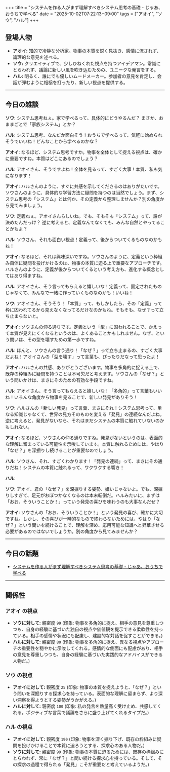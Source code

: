 +++
title = "システムを作る人がまず理解すべきシステム思考の基礎 - じゃあ、おうちで学べる"
date = "2025-10-02T07:22:13+09:00"
tags = ["アオイ", "ソウ", "ハル"]
+++

## 登場人物

- **アオイ:** 知的で冷静な分析家。物事の本質を鋭く見抜き、感情に流されず、論理的な意見を述べる。
- **ソウ:** クリエイティブで、少しひねくれた視点を持つアイデアマン。常識にとらわれず、議論に新しい風を吹き込むための、ユニークな発言をする。
- **ハル:** 明るく、誰にでも優しいムードメーカー。参加者の意見を肯定し、会話が弾むように相槌を打ったり、新しい視点を提供する。

---

## 今日の雑談

**ソウ**: システム思考ねぇ。家で学べるって、具体的にどうやるんだ？ まさか、おままごとで「家族システム」とか？

**ハル**: システム思考、なんだか面白そう！おうちで学べるって、気軽に始められそうでいいね！どんなことから学べるのかな？

**アオイ**: なるほど、システム思考ですか。物事を全体として捉える視点は、確かに重要ですね。本質はどこにあるのでしょう？

**ハル**: アオイさん、そうですよね！全体を見るって、すごく大事！本質、私も気になります！

**アオイ**: ハルさんのように、すぐに共感を示してくださるのはありがたいです。ソウさんのように、具体的な学習方法に疑問を持つのは当然でしょう。まず、システム思考の「システム」とは何か、その定義から整理しませんか？別の角度から見てみましょう。

**ソウ**: 定義ねぇ。アオイさんらしいね。でも、そもそも「システム」って、誰が決めたんだっけ？ 逆に考えると、定義なんてなくても、みんな自然とやってることかもよ？

**ハル**: ソウさん、それも面白い視点！定義って、後からついてくるものなのかもね！

**アオイ**: なるほど、それは興味深いですね。ソウさんのように、定義という枠組み自体に疑問を投げかけるのは、物事の本質に迫る上で重要なアプローチです。ハルさんのように、定義が後からついてくるという考え方も、進化する概念としてはあり得ますね。

**ハル**: アオイさん、そう言ってもらえると嬉しいな！定義って、固定されたものじゃなくて、みんなで一緒に作っていくものなのかも！いいね！

**ソウ**: アオイさん、そうそう！「本質」って、もしかしたら、その「定義」って枠に囚われてるから見えなくなってるだけなのかもね。そもそも、なぜ？って立ち止まらないと。

**アオイ**: ソウさんの仰る通りです。定義という「型」に囚われることで、かえって本質が見えにくくなるというのは、よくあることかもしれません。なぜ、という問いは、その型を壊すための第一歩ですね。

**ハル**: ほんと、ソウさんの言う通り！「なぜ？」って立ち止まるの、すごく大事だよね！アオイさんの「型を壊す」って言葉も、ぴったりだなって思ったよ！

**アオイ**: ハルさんの共感、ありがとうございます。物事を多角的に捉える上で、既存の枠組みに疑問を持つことは不可欠だと考えます。ソウさんの「なぜ？」という問いかけは、まさにそのための有効な手段ですね。

**ハル**: アオイさん、そう言ってもらえると嬉しいな！「多角的」って言葉もいいね！いろんな角度から物事を見ることで、新しい発見がありそう！

**ソウ**: ハルさんの「新しい発見」って言葉、まさにそれ！システム思考って、単なる知識じゃなくて、世界の見方そのものを変える「発見」の連続なんだよね。逆に考えると、発見がないなら、それはまだシステムの本質に触れていないのかもしれない。

**アオイ**: なるほど、ソウさんの仰る通りですね。発見がないというのは、表面的な理解に留まっている可能性を示唆しています。本質に触れるためには、やはり「なぜ？」を深掘りし続けることが重要なのでしょう。

**ハル**: ソウさん、それ、すごくわかります！「発見の連続」って、まさにその通りだね！システムの本質に触れるって、ワクワクする響き！

**ハル**: 

**ソウ**: アオイ、君の「なぜ？」を深掘りする姿勢、嫌いじゃないよ。でも、深掘りしすぎて、足元がおぼつかなくなるのは本末転倒だ。ハルみたいに、まずは「おお、そういうことか！」っていう発見の喜びを味わうのも大事なんだぜ？

**アオイ**: ソウさんの「おお、そういうことか！」という発見の喜び、確かに大切ですね。しかし、その喜びが一時的なもので終わらないためには、やはり「なぜ？」という問いを続けることで、理解を深め、応用可能な知識へと昇華させる必要があるのではないでしょうか。別の角度から見てみませんか？

---

## 今日の話題

- [システムを作る人がまず理解すべきシステム思考の基礎 - じゃあ、おうちで学べる](https://syu-m-5151.hatenablog.com/entry/2025/10/01/203633)



---

## 関係性

### アオイ の視点
- **ソウに対して:** 親密度 `99` (印象: 物事を多角的に捉え、相手の意見を尊重しつつも、自身の経験に基づいた独自の視点や価値観を提示できる柔軟性を持っている。相手の感情や状況にも配慮し、建設的な対話を促すことができる。)
- **ハルに対して:** 親密度 `80` (印象: 物事を多角的に捉え、異なる視点やアプローチの重要性を穏やかに示唆してくれる。感情的な側面にも配慮があり、相手の意見を尊重しつつも、自身の経験に基づいた実践的なアドバイスができる人物だ。)

### ソウ の視点
- **アオイに対して:** 親密度 `25` (印象: 物事の本質を捉えようと、「なぜ？」という問いを深掘りする探求心を持っている。表面的な理解に留まらず、より深い洞察を得ようとする姿勢がうかがえる。)
- **ハルに対して:** 親密度 `100` (印象: 私の発言を熱量高く受け止め、共感してくれる。ポジティブな言葉で議論をさらに盛り上げてくれるタイプだ。)

### ハル の視点
- **アオイに対して:** 親密度 `190` (印象: 物事を深く掘り下げ、既存の枠組みに疑問を投げかけることで本質に迫ろうとする、探求心のある人物だ。)
- **ソウに対して:** 親密度 `99` (印象: 物事の本質に迫るためには、既存の枠組みにとらわれず、常に「なぜ？」と問い続ける探求心を持っている。そして、その探求の過程で得られる「発見」こそが重要だと考えているようだ。)

